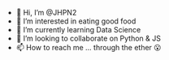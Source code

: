 - 👋 Hi, I’m @JHPN2
- 👀 I’m interested in eating good food
- 🌱 I’m currently learning Data Science
- 💞️ I’m looking to collaborate on Python & JS
- 📫 How to reach me ... through the ether 😮

<!---
JHPN2/JHPN2 is a ✨ special ✨ repository because its `README.md` (this file) appears on your GitHub profile.
You can click the Preview link to take a look at your changes.
--->

